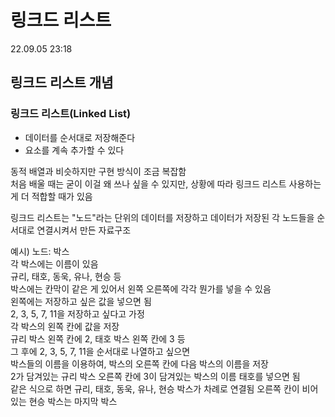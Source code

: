 # 링크드 리스트
22.09.05 23:18  
  
## 링크드 리스트 개념  
  
### 링크드 리스트(Linked List)
- 데이터를 순서대로 저장해준다
- 요소를 계속 추가할 수 있다

동적 배열과 비슷하지만 구현 방식이 조금 복잡함  
처음 배울 때는 굳이 이걸 왜 쓰나 싶을 수 있지만, 상황에 따라 링크드 리스트 사용하는 게 더 적합할 때가 있음  
   
링크드 리스트는 "노드"라는 단위의 데이터를 저장하고 데이터가 저장된 각 노드들을 순서대로 연결시켜서 만든 자료구조  
  
예시) 노드: 박스  
각 박스에는 이름이 있음  
규리, 태호, 동욱, 유나, 현승 등  
박스에는 칸막이 같은 게 있어서 왼쪽 오른쪽에 각각 뭔가를 넣을 수 있음  
왼쪽에는 저장하고 싶은 값을 넣으면 됨  
2, 3, 5, 7, 11을 저장하고 싶다고 가정  
각 박스의 왼쪽 칸에 값을 저장  
규리 박스 왼쪽 칸에 2, 태호 박스 왼쪽 칸에 3 등  
그 후에 2, 3, 5, 7, 11을 순서대로 나열하고 싶으면  
박스들의 이름을 이용하여, 박스의 오른쪽 칸에 다음 박스의 이름을 저장  
2가 담겨있는 규리 박스 오른쪽 칸에 3이 담겨있는 박스의 이름 태호를 넣으면 됨  
같은 식으로 하면 규리, 태호, 동욱, 유나, 현승 박스가 차례로 연결됨
오른쪽 칸이 비어있는 현승 박스는 마지막 박스  
